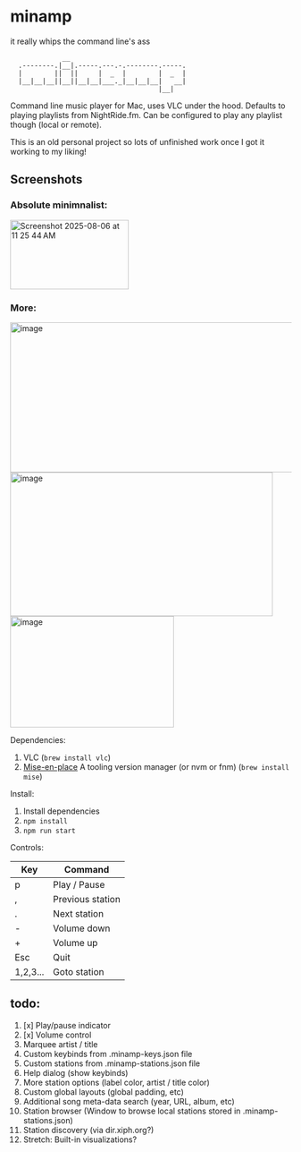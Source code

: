# minamp
it really whips the command line's ass

```
             __
  .--------.|__|.-----.---.-.--------.-----.
  |        ||  ||     |  _  |        |  _  |
  |__|__|__||__||__|__|___._|__|__|__|   __|
                                     |__|
```

Command line music player for Mac, uses VLC under the hood. Defaults to playing playlists from NightRide.fm. Can be configured to play any playlist though (local or remote).

This is an old personal project so lots of unfinished work once I got it working to my liking!

## Screenshots

### Absolute minimnalist:
<img width="212" height="124" alt="Screenshot 2025-08-06 at 11 25 44 AM" src="https://github.com/user-attachments/assets/db1c7124-1170-413f-a431-fe8069a533d0" />

### More:
<img width="546" height="268" alt="image" src="https://github.com/user-attachments/assets/b26c66ca-fda6-43fe-8419-afcee92bb8b2" />
<br />
<img width="470" height="257" alt="image" src="https://github.com/user-attachments/assets/5b54efc5-1336-49a1-965d-e02de98829d3" />
<br />
<img width="293" height="199" alt="image" src="https://github.com/user-attachments/assets/937f80aa-cb22-4880-9839-ddf62444d832" />


Dependencies:

1. VLC (`brew install vlc`)
2. [Mise-en-place](https://mise.jdx.dev/getting-started.html) A tooling version manager (or nvm or fnm)   (`brew install mise`)

Install:

1. Install dependencies
2. `npm install`
3. `npm run start`

Controls:

| Key | Command          |
| --- | ---------------- |
| p   | Play / Pause     |
| ,   | Previous station |
| .   | Next station     |
| -   | Volume down      |
| +   | Volume up        |
| Esc | Quit             |
| 1,2,3... | Goto station |

## todo:

  1. [x] Play/pause indicator
  2. [x] Volume control
  3. Marquee artist / title
  4. Custom keybinds from .minamp-keys.json file
  5. Custom stations from .minamp-stations.json file
  6. Help dialog (show keybinds)
  7. More station options (label color, artist / title color)
  8. Custom global layouts (global padding, etc)
  9. Additional song meta-data search (year, URL, album, etc)
  10. Station browser (Window to browse local stations stored in .minamp-stations.json)
  11. Station discovery (via dir.xiph.org?)
  12. Stretch: Built-in visualizations?

